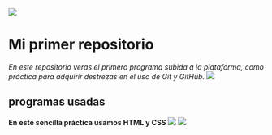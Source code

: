![](https://cdn-icons.flaticon.com/png/128/186/premium/186226.png?token=exp=1644356528~hmac=72a5970ce25acfe55de1a6cd8b2d1deb)
# **Mi primer repositorio**
*En este repositorio veras el primero programa subida a la plataforma, como práctica para adquirir destrezas en el uso de Git y GitHub.*  ![](https://n6x9y4s3.rocketcdn.me/wp-content/uploads/2020/11/programador-1024x683.jpg)

## programas usadas
**En este sencilla práctica usamos HTML y CSS**
![](https://cdn-icons-png.flaticon.com/128/5968/5968267.png) ![](https://cdn-icons-png.flaticon.com/128/5968/5968242.png)
